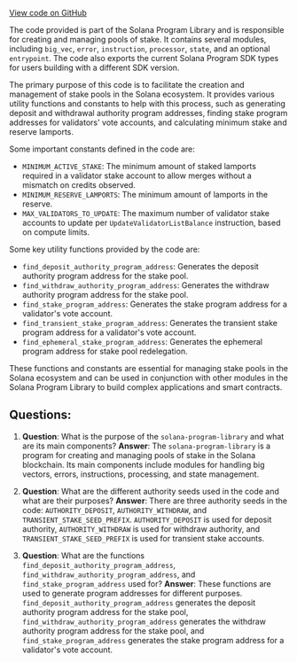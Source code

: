 [View code on GitHub](https://github.com/solana-labs/solana-program-library/stake-pool/program/src/lib.rs)

The code provided is part of the Solana Program Library and is responsible for creating and managing pools of stake. It contains several modules, including `big_vec`, `error`, `instruction`, `processor`, `state`, and an optional `entrypoint`. The code also exports the current Solana Program SDK types for users building with a different SDK version.

The primary purpose of this code is to facilitate the creation and management of stake pools in the Solana ecosystem. It provides various utility functions and constants to help with this process, such as generating deposit and withdrawal authority program addresses, finding stake program addresses for validators' vote accounts, and calculating minimum stake and reserve lamports.

Some important constants defined in the code are:

- `MINIMUM_ACTIVE_STAKE`: The minimum amount of staked lamports required in a validator stake account to allow merges without a mismatch on credits observed.
- `MINIMUM_RESERVE_LAMPORTS`: The minimum amount of lamports in the reserve.
- `MAX_VALIDATORS_TO_UPDATE`: The maximum number of validator stake accounts to update per `UpdateValidatorListBalance` instruction, based on compute limits.

Some key utility functions provided by the code are:

- `find_deposit_authority_program_address`: Generates the deposit authority program address for the stake pool.
- `find_withdraw_authority_program_address`: Generates the withdraw authority program address for the stake pool.
- `find_stake_program_address`: Generates the stake program address for a validator's vote account.
- `find_transient_stake_program_address`: Generates the transient stake program address for a validator's vote account.
- `find_ephemeral_stake_program_address`: Generates the ephemeral program address for stake pool redelegation.

These functions and constants are essential for managing stake pools in the Solana ecosystem and can be used in conjunction with other modules in the Solana Program Library to build complex applications and smart contracts.
## Questions: 
 1. **Question**: What is the purpose of the `solana-program-library` and what are its main components?
   **Answer**: The `solana-program-library` is a program for creating and managing pools of stake in the Solana blockchain. Its main components include modules for handling big vectors, errors, instructions, processing, and state management.

2. **Question**: What are the different authority seeds used in the code and what are their purposes?
   **Answer**: There are three authority seeds in the code: `AUTHORITY_DEPOSIT`, `AUTHORITY_WITHDRAW`, and `TRANSIENT_STAKE_SEED_PREFIX`. `AUTHORITY_DEPOSIT` is used for deposit authority, `AUTHORITY_WITHDRAW` is used for withdraw authority, and `TRANSIENT_STAKE_SEED_PREFIX` is used for transient stake accounts.

3. **Question**: What are the functions `find_deposit_authority_program_address`, `find_withdraw_authority_program_address`, and `find_stake_program_address` used for?
   **Answer**: These functions are used to generate program addresses for different purposes. `find_deposit_authority_program_address` generates the deposit authority program address for the stake pool, `find_withdraw_authority_program_address` generates the withdraw authority program address for the stake pool, and `find_stake_program_address` generates the stake program address for a validator's vote account.